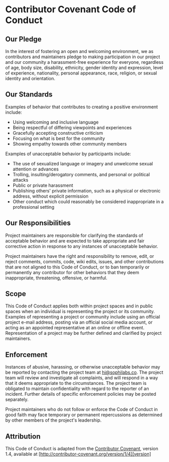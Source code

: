 # Contributor Covenant Code of Conduct

## Our Pledge

In the interest of fostering an open and welcoming environment,
we as contributors and maintainers pledge to making
participation in our project and our community a
harassment-free experience for everyone, regardless of age,
body size, disability, ethnicity, gender identity and
expression, level of experience, nationality, personal
appearance, race, religion, or sexual identity and orientation.

## Our Standards

Examples of behavior that contributes to creating a positive environment include:

* Using welcoming and inclusive language
* Being respectful of differing viewpoints and experiences
* Gracefully accepting constructive criticism
* Focusing on what is best for the community
* Showing empathy towards other community members

Examples of unacceptable behavior by participants include:

* The use of sexualized language or imagery and unwelcome sexual attention or advances
* Trolling, insulting/derogatory comments, and personal or political attacks
* Public or private harassment
* Publishing others' private information, such as a physical or
  electronic address, without explicit permission
* Other conduct which could reasonably be considered inappropriate in a professional setting

## Our Responsibilities

Project maintainers are responsible for clarifying the
standards of acceptable behavior and are expected to take
appropriate and fair corrective action in response to any
instances of unacceptable behavior.

Project maintainers have the right and responsibility to remove,
edit, or reject comments, commits, code, wiki edits, issues,
and other contributions that are not aligned to this Code of
Conduct, or to ban temporarily or permanently any contributor
for other behaviors that they deem inappropriate, threatening,
offensive, or harmful.

## Scope

This Code of Conduct applies both within project spaces and in
public spaces when an individual is representing the project or
its community. Examples of representing a project or community
include using an official project e-mail address, posting via
an official social media account, or acting as an appointed
representative at an online or offline event. Representation
of a project may be further defined and clarified by project
maintainers.

## Enforcement

Instances of abusive, harassing, or otherwise unacceptable
behavior may be reported by contacting the project team at
hi@sophilabs.co. The project team will review and investigate
all complaints, and will respond in a way that it deems
appropriate to the circumstances. The project team is obligated
to maintain confidentiality with regard to the reporter of an
incident. Further details of specific enforcement policies may
be posted separately.

Project maintainers who do not follow or enforce the Code of
Conduct in good faith may face temporary or permanent
repercussions as determined by other members of the project's
leadership.

## Attribution

This Code of Conduct is adapted from the [Contributor Covenant][homepage], version 1.4, available at
[http://contributor-covenant.org/version/1/4][version]

[homepage]: http://contributor-covenant.org
[version]: http://contributor-covenant.org/version/1/4/
